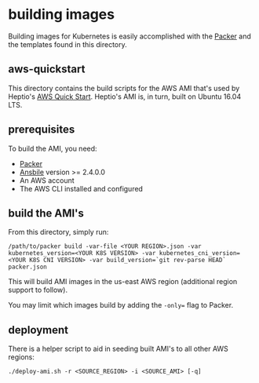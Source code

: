 building images
===============
Building images for Kubernetes is easily accomplished with the [Packer](https://github.com/hashicorp/packer) and the templates found in this directory.

aws-quickstart
--------------
This directory contains the build scripts for the AWS AMI that's used by Heptio's [AWS Quick Start](https://github.com/heptioaws-quickstart). Heptio's AMI is, in turn, built on Ubuntu 16.04 LTS.

prerequisites
-------------
To build the AMI, you need:

- [Packer](https://www.packer.io/docs/installation.html)
- [Ansbile](http://docs.ansible.com/ansible/latest/intro_installation.html) version >= 2.4.0.0
- An AWS account
- The AWS CLI installed and configured

build the AMI's
---------------
From this directory, simply run:

```
/path/to/packer build -var-file <YOUR REGION>.json -var kubernetes_version=<YOUR K8S VERSION> -var kubernetes_cni_version=<YOUR K8S CNI VERSION> -var build_version=`git rev-parse HEAD` packer.json
```
This will build AMI images in the us-east AWS region (additional region support to follow).

You may limit which images build by adding the `-only=` flag to Packer.

deployment
----------
There is a helper script to aid in seeding built AMI's to all other AWS regions:

```
./deploy-ami.sh -r <SOURCE_REGION> -i <SOURCE_AMI> [-q]
```
